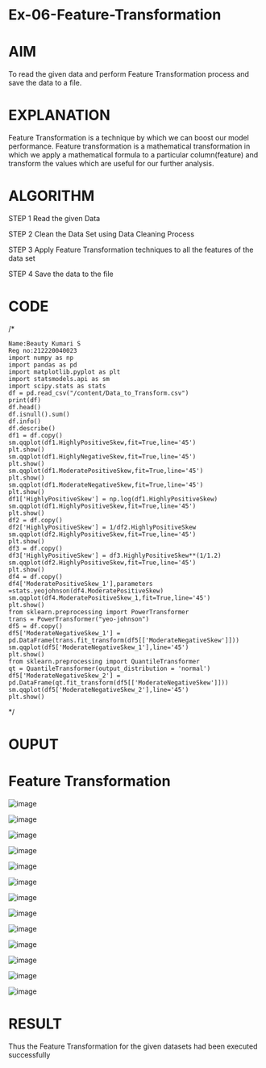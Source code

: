 # Ex-06-Feature-Transformation
# AIM
To read the given data and perform Feature Transformation process and save the data to a file.

# EXPLANATION
Feature Transformation is a technique by which we can boost our model performance. Feature transformation is a mathematical transformation in which we apply a mathematical formula to a particular column(feature) and transform the values which are useful for our further analysis.

# ALGORITHM
STEP 1
Read the given Data

STEP 2
Clean the Data Set using Data Cleaning Process

STEP 3
Apply Feature Transformation techniques to all the features of the data set

STEP 4
Save the data to the file

# CODE
/*
~~~
Name:Beauty Kumari S
Reg no:212220040023
import numpy as np
import pandas as pd
import matplotlib.pyplot as plt
import statsmodels.api as sm
import scipy.stats as stats
df = pd.read_csv("/content/Data_to_Transform.csv")
print(df)
df.head()
df.isnull().sum()
df.info()
df.describe()
df1 = df.copy()
sm.qqplot(df1.HighlyPositiveSkew,fit=True,line='45')
plt.show()
sm.qqplot(df1.HighlyNegativeSkew,fit=True,line='45')
plt.show()
sm.qqplot(df1.ModeratePositiveSkew,fit=True,line='45')
plt.show()
sm.qqplot(df1.ModerateNegativeSkew,fit=True,line='45')
plt.show()
df1['HighlyPositiveSkew'] = np.log(df1.HighlyPositiveSkew)
sm.qqplot(df1.HighlyPositiveSkew,fit=True,line='45')
plt.show()
df2 = df.copy()
df2['HighlyPositiveSkew'] = 1/df2.HighlyPositiveSkew
sm.qqplot(df2.HighlyPositiveSkew,fit=True,line='45')
plt.show()
df3 = df.copy()
df3['HighlyPositiveSkew'] = df3.HighlyPositiveSkew**(1/1.2)
sm.qqplot(df2.HighlyPositiveSkew,fit=True,line='45')
plt.show()
df4 = df.copy()
df4['ModeratePositiveSkew_1'],parameters =stats.yeojohnson(df4.ModeratePositiveSkew)
sm.qqplot(df4.ModeratePositiveSkew_1,fit=True,line='45')
plt.show()
from sklearn.preprocessing import PowerTransformer 
trans = PowerTransformer("yeo-johnson")
df5 = df.copy()
df5['ModerateNegativeSkew_1'] = pd.DataFrame(trans.fit_transform(df5[['ModerateNegativeSkew']]))
sm.qqplot(df5['ModerateNegativeSkew_1'],line='45')
plt.show()
from sklearn.preprocessing import QuantileTransformer
qt = QuantileTransformer(output_distribution = 'normal')
df5['ModerateNegativeSkew_2'] = pd.DataFrame(qt.fit_transform(df5[['ModerateNegativeSkew']]))
sm.qqplot(df5['ModerateNegativeSkew_2'],line='45')
plt.show()
~~~
*/
# OUPUT
# Feature Transformation
![image](https://user-images.githubusercontent.com/103166779/197209713-daadc844-da11-4cf6-b4db-3abcb9164781.png)

![image](https://user-images.githubusercontent.com/103166779/197209931-f5a1e8ce-0510-4df7-8ea3-c79de7a0918a.png)

![image](https://user-images.githubusercontent.com/103166779/197210050-991e27a7-0a58-4e7b-bb56-0ef64be38715.png)

![image](https://user-images.githubusercontent.com/103166779/197210302-f7e8af9a-8885-48aa-a652-5bfc2cbbfa9c.png)

![image](https://user-images.githubusercontent.com/103166779/197210503-89a66735-6965-471a-94a2-aa4f7b59f132.png)

![image](https://user-images.githubusercontent.com/103166779/197210740-c79e6a46-4ba0-4990-8883-1f7272292a7a.png)

![image](https://user-images.githubusercontent.com/103166779/197211065-baf2f24c-bf69-46df-867d-460ffb6139a3.png)

![image](https://user-images.githubusercontent.com/103166779/197211906-71b64a7a-cdc7-4c23-8530-f2bb0387c34b.png)

![image](https://user-images.githubusercontent.com/103166779/197212170-a670cee1-025e-4649-9584-88a7e4e28af5.png)

![image](https://user-images.githubusercontent.com/103166779/197212326-63f76916-efc5-4371-abce-91af068bbc48.png)

![image](https://user-images.githubusercontent.com/103166779/197212506-f112219f-67ff-4b77-b659-bd7924d52ff6.png)

![image](https://user-images.githubusercontent.com/103166779/197212765-95aef12a-fa7f-41fc-9514-b195c2d6a171.png)

![image](https://user-images.githubusercontent.com/103166779/197212931-885da1ad-b499-4302-979e-f51c381f545f.png)

# RESULT
Thus the Feature Transformation for the given datasets had been executed successfully





